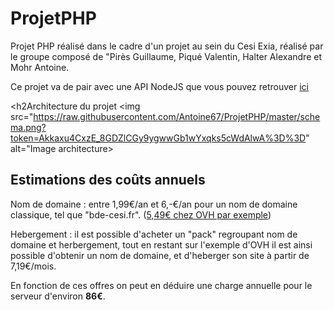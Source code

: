 # ProjetPHP

Projet PHP réalisé dans le cadre d'un projet au sein du Cesi Exia, réalisé par le groupe composé de "Pirès Guillaume, Piqué Valentin, Halter Alexandre et Mohr Antoine.

Ce projet va de pair avec une API NodeJS que vous pouvez retrouver <a href="https://github.com/Antoine67/ApiNodeJS/">ici</a>

<h2Architecture du projet</h2>
<img src="https://raw.githubusercontent.com/Antoine67/ProjetPHP/master/schema.png?token=Akkaxu4CxzE_8GDZlCGy9ygwwGb1wYxqks5cWdAlwA%3D%3D" alt="Image architecture>

<h2>Estimations des coûts annuels</h2>
Nom de domaine : entre 1,99€/an et 6,-€/an pour un nom de domaine classique, tel que "bde-cesi.fr". (<a href="https://www.ovh.com/fr/order/domain/#/legacy/domain/search?domain=bde-cesi.fr">5,49€ chez OVH par exemple</a>)

Hebergement : il est possible d'acheter un "pack" regroupant nom de domaine et herbergement, tout en restant sur l'exemple d'OVH il est ainsi possible d'obtenir un nom de domaine, et d'heberger son site à partir de 7,19€/mois.

En fonction de ces offres on peut en déduire une charge annuelle pour le serveur d'environ <b>86€</b>.

